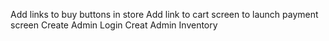 Add links to buy buttons in store
Add link to cart screen to launch payment screen
Create Admin Login
Creat Admin Inventory